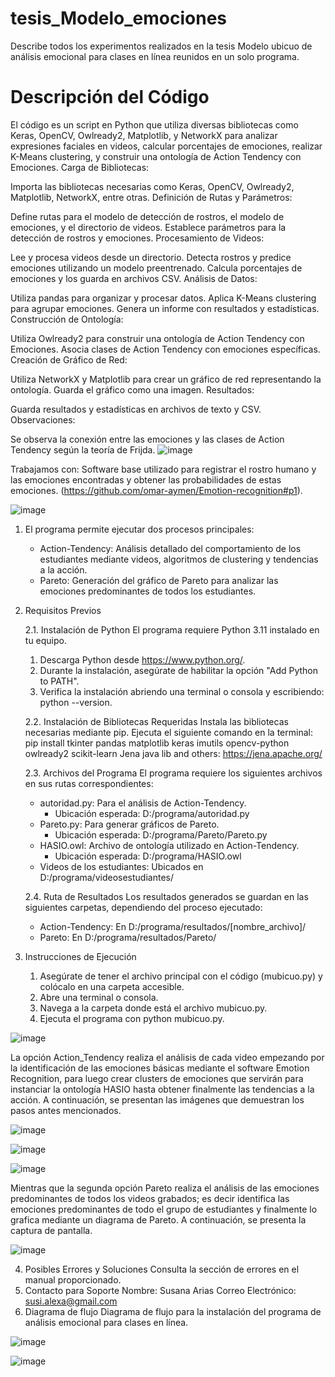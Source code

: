 # tesis_Modelo_emociones
Describe todos los experimentos realizados en la tesis Modelo ubicuo de análisis emocional para clases en línea reunidos en un solo programa.
# Descripción del Código
El código es un script en Python que utiliza diversas bibliotecas como Keras, OpenCV, Owlready2, Matplotlib, y NetworkX para analizar expresiones faciales en videos, calcular porcentajes de emociones, realizar K-Means clustering, y construir una ontología de Action Tendency con Emociones.
Carga de Bibliotecas:

Importa las bibliotecas necesarias como Keras, OpenCV, Owlready2, Matplotlib, NetworkX, entre otras.
Definición de Rutas y Parámetros:

Define rutas para el modelo de detección de rostros, el modelo de emociones, y el directorio de videos.
Establece parámetros para la detección de rostros y emociones.
Procesamiento de Videos:

Lee y procesa videos desde un directorio.
Detecta rostros y predice emociones utilizando un modelo preentrenado.
Calcula porcentajes de emociones y los guarda en archivos CSV.
Análisis de Datos:

Utiliza pandas para organizar y procesar datos.
Aplica K-Means clustering para agrupar emociones.
Genera un informe con resultados y estadísticas.
Construcción de Ontología:

Utiliza Owlready2 para construir una ontología de Action Tendency con Emociones.
Asocia clases de Action Tendency con emociones específicas.
Creación de Gráfico de Red:

Utiliza NetworkX y Matplotlib para crear un gráfico de red representando la ontología.
Guarda el gráfico como una imagen.
Resultados:

Guarda resultados y estadísticas en archivos de texto y CSV.
Observaciones:

Se observa la conexión entre las emociones y las clases de Action Tendency según la teoría de Frijda.
![image](https://github.com/user-attachments/assets/92eb22bb-a908-49b8-86d2-7f08b36889a6)

Trabajamos con: Software base utilizado para registrar el rostro humano y las emociones encontradas y obtener las probabilidades de estas emociones. (https://github.com/omar-aymen/Emotion-recognition#p1).

![image](https://github.com/user-attachments/assets/1073b38e-ecb1-4267-a08a-3615cabdae86)

1. El programa permite ejecutar dos procesos principales:
    - Action-Tendency: Análisis detallado del comportamiento de los estudiantes mediante videos, algoritmos de clustering y tendencias a la acción.
    - Pareto: Generación del gráfico de Pareto para analizar las emociones predominantes de todos los estudiantes.
  
2. Requisitos Previos
   
      2.1. Instalación de Python
      El programa requiere Python 3.11 instalado en tu equipo.
      1. Descarga Python desde https://www.python.org/.
      2. Durante la instalación, asegúrate de habilitar la opción "Add Python to PATH".
      3. Verifica la instalación abriendo una terminal o consola y escribiendo: python --version.
   
      2.2. Instalación de Bibliotecas Requeridas
      Instala las bibliotecas necesarias mediante pip. Ejecuta el siguiente comando en la terminal:
      pip install tkinter pandas matplotlib keras imutils opencv-python owlready2 scikit-learn Jena java lib and others:                    https://jena.apache.org/

      2.3. Archivos del Programa
      El programa requiere los siguientes archivos en sus rutas correspondientes:
      - autoridad.py: Para el análisis de Action-Tendency.
        - Ubicación esperada: D:/programa/autoridad.py
      - Pareto.py: Para generar gráficos de Pareto.
        - Ubicación esperada: D:/programa/Pareto/Pareto.py
      - HASIO.owl: Archivo de ontología utilizado en Action-Tendency.
        - Ubicación esperada: D:/programa/HASIO.owl
      - Videos de los estudiantes: Ubicados en D:/programa/videosestudiantes/
  
      2.4. Ruta de Resultados
      Los resultados generados se guardan en las siguientes carpetas, dependiendo del proceso ejecutado:
      - Action-Tendency: En D:/programa/resultados/[nombre_archivo]/
      - Pareto: En D:/programa/resultados/Pareto/
    
3. Instrucciones de Ejecución
      1. Asegúrate de tener el archivo principal con el código (mubicuo.py) y colócalo en una carpeta accesible.
      2. Abre una terminal o consola.
      3. Navega a la carpeta donde está el archivo mubicuo.py.
      4. Ejecuta el programa con python mubicuo.py.

![image](https://github.com/user-attachments/assets/818354e9-0301-4c56-8191-b43cff69dbe2)

La opción Action_Tendency realiza el análisis de cada video empezando por la identificación de las emociones básicas mediante el software Emotion Recognition, para luego crear clusters de emociones que servirán para instanciar la ontología HASIO hasta obtener finalmente las tendencias a la acción.
A continuación, se presentan las imágenes que demuestran los pasos antes mencionados.

![image](https://github.com/user-attachments/assets/24cf2732-de76-498b-99ca-a9465c5348ae)

![image](https://github.com/user-attachments/assets/79e431b5-29df-459c-8ca5-002251dabb82)

![image](https://github.com/user-attachments/assets/35acc9be-453e-48df-943e-60a874e94d60)

Mientras que la segunda opción Pareto realiza el análisis de las emociones predominantes de todos los videos grabados; es decir identifica las emociones predominantes de todo el grupo de estudiantes y finalmente lo grafica mediante un diagrama de Pareto.
A continuación, se presenta la captura de pantalla.

![image](https://github.com/user-attachments/assets/eefd2bbe-929a-4c24-a00b-cb277ae87800)

4. Posibles Errores y Soluciones
        Consulta la sección de errores en el manual proporcionado.
5. Contacto para Soporte
        Nombre: Susana Arias
        Correo Electrónico: susi.alexa@gmail.com
6. Diagrama de flujo
        Diagrama de flujo para la instalación del programa de análisis emocional para clases en línea.

![image](https://github.com/user-attachments/assets/6510781e-ea48-47dc-badf-4c27dc7510e6)


![image](https://github.com/user-attachments/assets/26867f32-a052-4a8d-96b8-ecb575da57a2)




